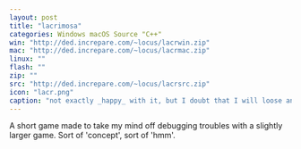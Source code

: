```yaml
---
layout: post
title: "lacrimosa"
categories: Windows macOS Source "C++"
win: "http://ded.increpare.com/~locus/lacrwin.zip"
mac: "http://ded.increpare.com/~locus/lacrmac.zip"
linux: ""
flash: ""
zip: ""
src: "http://ded.increpare.com/~locus/lacrsrc.zip"
icon: "lacr.png"
caption: "not exactly _happy_ with it, but I doubt that I will loose any sleep over putting it out in the wild either."
---
```

A short game made to take my mind off debugging troubles with a slightly larger game. Sort of 'concept', sort of 'hmm'.
	